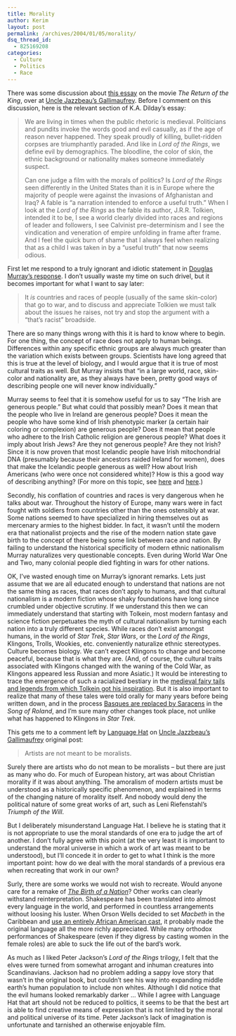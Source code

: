 ```yaml
---
title: Morality
author: Kerim
layout: post
permalink: /archives/2004/01/05/morality/
dsq_thread_id:
  - 825169208
categories:
  - Culture
  - Politics
  - Race
---
```

There was some discussion about <a href="http://www.opendemocracy.net/debates/article-1-67-1653.jsp#" onclick="_gaq.push(['_trackEvent', 'outbound-article', 'http://www.opendemocracy.net/debates/article-1-67-1653.jsp#', 'this essay']);" >this essay</a> on the movie *The Return of the King*, over at <a href="http://www.bisso.com/ujg_archives/000319.html" onclick="_gaq.push(['_trackEvent', 'outbound-article', 'http://www.bisso.com/ujg_archives/000319.html', 'Uncle Jazzbeau&#8217;s Gallimaufrey']);" >Uncle Jazzbeau&#8217;s Gallimaufrey</a>. Before I comment on this discussion, here is the relevant section of K.A. Dilday&#8217;s essay:

> We are living in times when the public rhetoric is medieval. Politicians and pundits invoke the words good and evil casually, as if the age of reason never happened. They speak proudly of killing, bullet-ridden corpses are triumphantly paraded. And like in *Lord of the Rings*, we define evil by demographics. The bloodline, the color of skin, the ethnic background or nationality makes someone immediately suspect.
> 
> Can one judge a film with the morals of politics? Is *Lord of the Rings* seen differently in the United States than it is in Europe where the majority of people were against the invasions of Afghanistan and Iraq? A fable is &#8220;a narration intended to enforce a useful truth.&#8221; When I look at the *Lord of the Rings* as the fable its author, J.R.R. Tolkien, intended it to be, I see a world clearly divided into races and regions of leader and followers, I see Calvinist pre-determinism and I see the vindication and veneration of empire unfolding in frame after frame. And I feel the quick burn of shame that I always feel when realizing that as a child I was taken in by a &#8220;useful truth&#8221; that now seems odious. 

First let me respond to a truly ignorant and idiotic statement in <a href="http://www.opendemocracy.net/debates/article-1-67-1656.jsp" onclick="_gaq.push(['_trackEvent', 'outbound-article', 'http://www.opendemocracy.net/debates/article-1-67-1656.jsp', 'Douglas Murray&#8217;s response']);" >Douglas Murray&#8217;s response</a>. I don&#8217;t usually waste my time on such drivel, but it becomes important for what I want to say later:

> It *is* countries and races of people (usually of the same skin-color) that go to war, and to discuss and appreciate Tolkien we must talk about the issues he raises, not try and stop the argument with a &#8220;that&#8217;s racist&#8221; broadside.

There are so many things wrong with this it is hard to know where to begin. For one thing, the concept of race does not apply to human beings. Differences within any specific ethnic groups are always much greater than the variation which exists between groups. Scientists have long agreed that this is true at the level of biology, and I would argue that it is true of most cultural traits as well. But Murray insists that &#8220;in a large world, race, skin-color and nationality are, as they always have been, pretty good ways of describing people one will never know individually.&#8221;

Murray seems to feel that it is somehow useful for us to say &#8220;The Irish are generous people.&#8221; But what could that possibly mean? Does it mean that the people who live in Ireland are generous people? Does it mean the people who have some kind of Irish phenotypic marker (a certain hair coloring or complexion) are generous people? Does it mean that people who adhere to the Irish Catholic religion are generous people? What does it imply about Irish Jews? Are they not generous people? Are they not Irish? Since it is now proven that most Icelandic people have Irish mitochondrial DNA (presumably because their ancestors raided Ireland for women), does that make the Icelandic people generous as well? How about Irish Americans (who were once not considered white)? How is this a good way of describing anything? (For more on this topic, see <a href="http://test.oxus.net/archives/000019.html" onclick="_gaq.push(['_trackEvent', 'outbound-article', 'http://test.oxus.net/archives/000019.html', 'here']);" >here</a> and <a href="http://test.oxus.net/archives/000129.html" onclick="_gaq.push(['_trackEvent', 'outbound-article', 'http://test.oxus.net/archives/000129.html', 'here']);" >here</a>.)

Secondly, his conflation of countries and races is very dangerous when he talks about war. Throughout the history of Europe, many wars were in fact fought with soldiers from countries other than the ones ostensibly at war. Some nations seemed to have specialized in hiring themselves out as mercenary armies to the highest bidder. In fact, it wasn&#8217;t until the modern era that nationalist projects and the rise of the modern nation state gave birth to the concept of there being some link between race and nation. By failing to understand the historical specificity of modern ethnic nationalism Murray naturalizes very questionable concepts. Even during World War One and Two, many colonial people died fighting in wars for other nations.

OK, I&#8217;ve wasted enough time on Murray&#8217;s ignorant remarks. Lets just assume that we are all educated enough to understand that nations are not the same thing as races, that races don&#8217;t apply to humans, and that cultural nationalism is a modern fiction whose shaky foundations have long since crumbled under objective scrutiny. If we understand this then we can immediately understand that starting with Tolkein, most modern fantasy and science fiction perpetuates the myth of cultural nationalism by turning each nation into a truly different species. While races don&#8217;t exist amongst humans, in the world of *Star Trek*, *Star Wars*, or the *Lord of the Rings*, Klingons, Trolls, Wookies, etc. conveniently naturalize ethnic stereotypes. Culture becomes biology. We can&#8217;t expect Klingons to change and become peaceful, because that is what they are. (And, of course, the cultural traits associated with Klingons changed with the waning of the Cold War, as Klingons appeared less Russian and more Asiatic.) It would be interesting to trace the emergence of such a racialized bestiary in the <a href="http://www.washingtonpost.com/ac2/wp-dyn?pagename=article&#38;node=&#38;contentId=A6516-2003Dec16&#38;notFound=true" onclick="_gaq.push(['_trackEvent', 'outbound-article', 'http://www.washingtonpost.com/ac2/wp-dyn?pagename=article&node=&contentId=A6516-2003Dec16&notFound=true', 'medieval fairy tails and legends from which Tolkein got his inspiration']);" >medieval fairy tails and legends from which Tolkein got his inspiration</a>. But it is also important to realize that many of these tales were told orally for many years before being written down, and in the process <a href="http://www.bartleby.com/49/2/1001.html" onclick="_gaq.push(['_trackEvent', 'outbound-article', 'http://www.bartleby.com/49/2/1001.html', 'Basques are replaced by Saracens']);" >Basques are replaced by Saracens</a> in the *Song of Roland*, and I&#8217;m sure many other changes took place, not unlike what has happened to Klingons in *Star Trek*.

This gets me to a comment left by <a href="http://www.languagehat.com/" onclick="_gaq.push(['_trackEvent', 'outbound-article', 'http://www.languagehat.com/', 'Language Hat']);" >Language Hat</a> on <a href="http://www.bisso.com/ujg_archives/000319.html" onclick="_gaq.push(['_trackEvent', 'outbound-article', 'http://www.bisso.com/ujg_archives/000319.html', 'Uncle Jazzbeau&#8217;s Gallimaufrey']);" >Uncle Jazzbeau&#8217;s Gallimaufrey</a> original post:

> Artists are not meant to be moralists.

Surely there are artists who do not mean to be moralists &#8211; but there are just as many who do. For much of European history, art was about Christian morality if it was about anything. The amoralism of modern artists must be understood as a historically specific phenomenon, and explained in terms of the changing nature of morality itself. And nobody would deny the political nature of some great works of art, such as Leni Riefenstahl&#8217;s *Triumph of the Will*.

But I deliberately misunderstand Language Hat. I believe he is stating that it is not appropriate to use the moral standards of one era to judge the art of another. I don&#8217;t fully agree with this point (at the very least it is important to understand the moral universe in which a work of art was meant to be understood), but I&#8217;ll concede it in order to get to what I think is the more important point: how do we deal with the moral standards of a previous era when recreating that work in our own?

Surly, there are some works we would not wish to recreate. Would anyone care for a remake of *<a href="http://us.imdb.com/title/tt0004972/combined" onclick="_gaq.push(['_trackEvent', 'outbound-article', 'http://us.imdb.com/title/tt0004972/combined', 'The Birth of a Nation']);" >The Birth of a Nation</a>*? Other works can clearly withstand reinterpretation. Shakespeare has been translated into almost every language in the world, and performed in countless arrangements without loosing his luster. When Orson Wells decided to set *Macbeth* in the Caribbean and <a href="http://memory.loc.gov/ammem/today/jul25.html" onclick="_gaq.push(['_trackEvent', 'outbound-article', 'http://memory.loc.gov/ammem/today/jul25.html', 'use an entirely African American cast']);" >use an entirely African American cast</a>, it probably made the original language all the more richly appreciated. While many orthodox performances of Shakespeare (even if they digress by casting women in the female roles) are able to suck the life out of the bard&#8217;s work.

As much as I liked Peter Jackson&#8217;s *Lord of the Rings* trilogy, I felt that the elves were turned from somewhat arrogant and inhuman creatures into Scandinavians. Jackson had no problem adding a sappy love story that wasn&#8217;t in the original book, but couldn&#8217;t see his way into expanding middle earth&#8217;s human population to include non whites. Although I did notice that the evil humans looked remarkably darker &#8230; While I agree with Language Hat that art should not be reduced to politics, it seems to be that the best art is able to find creative means of expression that is not limited by the moral and political universe of its time. Peter Jackson&#8217;s lack of imagination is unfortunate and tarnished an otherwise enjoyable film.

